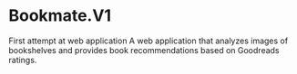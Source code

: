 # Bookmate.V1
First attempt at web application
A web application that analyzes images of bookshelves and provides book recommendations based on Goodreads ratings. 

